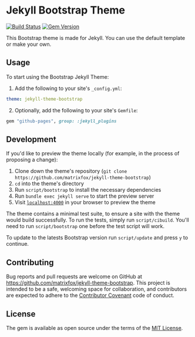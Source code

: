 # Jekyll Bootstrap Theme

[![Build Status](https://travis-ci.org/matrixfox/jekyll-theme-bootstrap.svg?branch=master)](https://travis-ci.org/matrixfox/jekyll-theme-bootstrap) [![Gem Version](https://badge.fury.io/rb/jekyll-theme-bootstrap.svg)](https://badge.fury.io/rb/jekyll-theme-bootstrap)

This Bootstrap theme is made for Jekyll. You can use the default template or make your own.

## Usage

To start using the Bootstrap Jekyll Theme:

1. Add the following to your site's `_config.yml`:

  ```yml
  theme: jekyll-theme-bootstrap
  ```

2. Optionally, add the following to your site's `Gemfile`:

  ```ruby
  gem "github-pages", group: :jekyll_plugins
  ```

## Development

If you'd like to preview the theme locally (for example, in the process of proposing a change):

1. Clone down the theme's repository (`git clone https://github.com/matrixfox/jekyll-theme-bootstrap`)
2. `cd` into the theme's directory
3. Run `script/bootstrap` to install the necessary dependencies
4. Run `bundle exec jekyll serve` to start the preview server
5. Visit [`localhost:4000`](http://localhost:4000) in your browser to preview the theme

The theme contains a minimal test suite, to ensure a site with the theme would build successfully. To run the tests, simply run `script/cibuild`. You'll need to run `script/bootstrap` one before the test script will work.

To update to the latests Bootstrap version run `script/update` and press `y` to continue.

## Contributing

Bug reports and pull requests are welcome on GitHub at https://github.com/matrixfox/jekyll-theme-bootstrap. This project is intended to be a safe, welcoming space for collaboration, and contributors are expected to adhere to the [Contributor Covenant](http://contributor-covenant.org) code of conduct.

## License

The gem is available as open source under the terms of the [MIT License](http://opensource.org/licenses/MIT).
